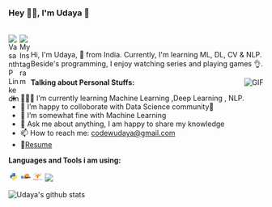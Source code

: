 ### Hey 👋🏽, I'm Udaya 🤞

<br/>

<a href="https://www.linkedin.com/in/udayabhanu-nayak-ml-devloper">
  <img align="left" alt="Vasanth P LinkedIn" width="22px" src="https://cdn.jsdelivr.net/npm/simple-icons@v3/icons/linkedin.svg" />
</a>
<a href="https://www.instagram.com/udaya.6mp1.14/">
  <img align="left" alt="My Instagram" width="22px" src="https://cdn.jsdelivr.net/npm/simple-icons@v3/icons/instagram.svg" />
</a>


<br />

Hi, I'm Udaya, 🚀 from India. Currently, I'm  learning ML, DL, CV & NLP. Beside's programming, I enjoy watching series and playing games 👌.

  <img align="right" alt="GIF" src="https://media.giphy.com/media/836HiJc7pgzy8iNXCn/giphy.gif" />
  
**Talking about Personal Stuffs:**

- 👨🏽‍💻 I’m currently learning Machine Learning ,Deep Learning , NLP.
- 👯 I’m happy to colloborate with Data Science community🤝
- 🤔 I’m somewhat fine with Machine Learning
- 💬 Ask me about anything, I am happy to share my knowledge
- 📫 How to reach me: codewudaya@gmail.com
- 📝[Resume](##)

**Languages and Tools i am using:**  

<code><img height="20" src="https://raw.githubusercontent.com/github/explore/80688e429a7d4ef2fca1e82350fe8e3517d3494d/topics/python/python.png"></code>
<code><img height="20" src="https://raw.githubusercontent.com/github/explore/80688e429a7d4ef2fca1e82350fe8e3517d3494d/topics/scikit-learn/scikit-learn.png"></code>
<code><img height="20" src="https://raw.githubusercontent.com/github/explore/80688e429a7d4ef2fca1e82350fe8e3517d3494d/topics/tensorflow/tensorflow.png"></code>
<code><img height="20" src="https://upload.wikimedia.org/wikipedia/commons/thumb/3/38/Jupyter_logo.svg/1200px-Jupyter_logo.svg.png"></code>


![Udaya's github stats](https://github-readme-stats.vercel.app/api?username=codewudaya&show_icons=true&hide_border=true)
